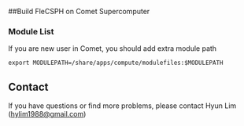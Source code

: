 ##Build FleCSPH on Comet Supercomputer

### Module List

If you are new user in Comet, you should add extra module path
```
export MODULEPATH=/share/apps/compute/modulefiles:$MODULEPATH
```

## Contact

If you have questions or find more problems, please contact Hyun Lim (hylim1988@gmail.com)
